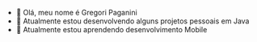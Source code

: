 - 👋 Olá, meu nome é Gregori Paganini
- 👀 Atualmente estou desenvolvendo alguns projetos pessoais em Java
- 🌱 Atualmente estou aprendendo desenvolvimento Mobile

<!---
molobyte/molobyte is a ✨ special ✨ repository because its `README.md` (this file) appears on your GitHub profile.
You can click the Preview link to take a look at your changes.
--->
